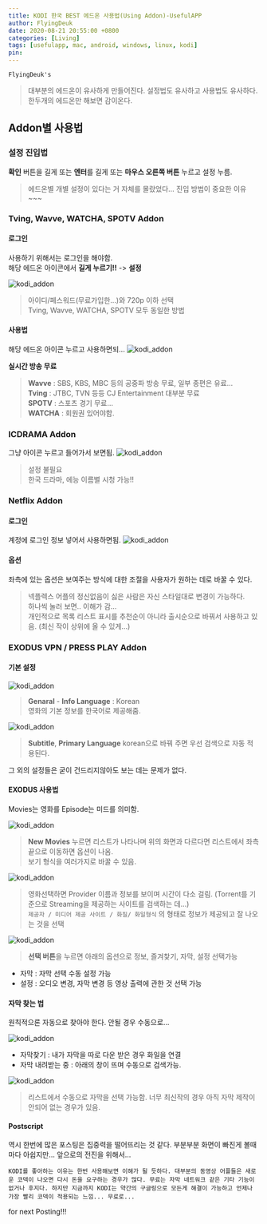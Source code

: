 ```yaml
---
title: KODI 한국 BEST 에드온 사용법(Using Addon)-UsefulAPP
author: FlyingDeuk
date: 2020-08-21 20:55:00 +0800
categories: [Living]
tags: [usefulapp, mac, android, windows, linux, kodi]
pin:
---
```


`FlyingDeuk's`
> 대부분의 에드온이 유사하게 만들어진다. 설정법도 유사하고 사용법도 유사하다. <br>
한두개의 에드온만 해보면 감이온다.


## Addon별 사용법

### 설정 진입법
**확인** 버튼을 길게 또는 **엔터**를 길게 또는 **마우스 오른쪽 버튼** 누르고 설정 누름.
>에드온별 개별 설정이 있다는 거 자체를 몰랐었다... 진입 방법이 중요한 이유~~~

### Tving, Wavve, WATCHA, SPOTV Addon
#### 로그인
사용하기 위해서는 로그인을 해야함. <br>
해당 에드온 아이콘에서 **길게 누르기!!** -> **설정**

![kodi_addon](/img/living/kodi/tving_set.jpg)
> 아이디/페스워드(무료가입한...)와 720p 이하 선택 <br>
Tving, Wavve, WATCHA, SPOTV 모두 동일한 방법

#### 사용법
해당 에드온 아이콘 누르고 사용하면되...
![kodi_addon](/img/living/kodi/kodi_tving1.jpg)

**실시간 방송 무료** <br>
> **Wavve** : SBS, KBS, MBC 등의 공중파 방송 무료, 일부 종편은 유료... <br>
**Tving** : JTBC, TVN 등등 CJ Entertainment 대부분 무료 <br>
**SPOTV** : 스포츠 경기 무료...  <br>
**WATCHA** : 회원권 있어야함.

### ICDRAMA Addon
그냥 아이콘 누르고 들어가서 보면됨.
![kodi_addon](/img/living/kodi/icdrama_set.jpg)
> 설정 불필요 <br>
한국 드라마, 에능 이름별 시청 가능!!

### Netflix Addon
#### 로그인
계정에 로그인 정보 넣어서 사용하면됨.
![kodi_addon](/img/living/kodi/netflix_set.jpg)

#### 옵션
좌측에 있는 옵션은 보여주는 방식에 대한 조절을 사용자가 원하는 데로 바꿀 수 있다.
>넥플렉스 어플의 정신없음이 싫은 사람은 자신 스타일대로 변경이 가능하다. <br>
하나씩 눌러 보면.. 이해가 감...<br>
개인적으로 목록 리스트 표시를 추천순이 아니라 출시순으로 바꿔서 사용하고 있음. (최신 작이 상위에 올 수 있게...)

### EXODUS VPN / PRESS PLAY Addon
#### 기본 설정
![kodi_addon](/img/living/kodi/kodi_exodus_st1.jpg)
>**Genaral** - **Info Language** : Korean <br>
영화의 기본 정보를 한국어로 제공해줌.

![kodi_addon](/img/living/kodi/kodi_exodus_st.jpg)
>**Subtitle**, **Primary Language** korean으로 바꿔 주면 우선 검색으로 자동 적용된다.

그 외의 설정들은 굳이 건드리지않아도 보는 데는 문제가 없다.

#### EXODUS 사용법
Movies는 영화를 Episode는 미드를 의미함.

![kodi_addon](/img/living/kodi/kodi_exodus3.jpg)

> **New Movies** 누르면 리스트가 나타나며 위의 화면과 다르다면 리스트에서 좌측 끝으로 이동하면 옵션이 나옴. <br>
보기 형식을 여러가지로 바꿀 수 있음.

![kodi_addon](/img/living/kodi/kodi_exodus2.jpg)
> 영화선택하면 Provider 이름과 정보를 보이며 시간이 다소 걸림. (Torrent를 기준으로 Streaming을 제공하는 사이트를 검색하는 데...) <br>
`제공자 / 미디어 제공 사이트 / 화질/ 화일형식` 의 형태로 정보가 제공되고 잘 나오는 것을 선택


![kodi_addon](/img/living/kodi/kodi_exodus1.jpg)
> **선택 버튼**을 누르면 아래의 옵션으로 정보, 즐겨찿기, 자막, 설정 선택가능
- 자막 : 자막 선택 수동 설정 가능
- 설정 : 오디오 변경, 자막 변경 등 영상 출력에 관한 것 선택 가능


#### 자막 찾는 법
원칙적으론 자동으로 찾아야 한다. 안될 경우 수동으로...

![kodi_addon](/img/living/kodi/kodi_subtitle2.jpg)
- 자막찾기 : 내가 자막을 따로 다운 받은 경우 화일을 연결
- 자막 내려받는 중 : 아래의 창이 뜨며 수동으로 검색가능.


![kodi_addon](/img/living/kodi/kodi_subtitle.jpg)
> 리스트에서 수동으로 자막을 선택 가능함. 너무 최신작의 경우 아직 자막 제작이 안되어 없는 경우가 있음.

#### Postscript
역시 한번에 많은 포스팅은 집중력을 떨어뜨리는 것 같다. 부분부분 화면이 빠진게 볼때마다 아쉽지만... 앞으로의 전진을 위해서... <br>

`KODI를 좋아하는 이유는 한번 사용해보면 이해가 될 듯하다. 대부분의 동영상 어플들은 새로운 코덱이 나오면 다시 돈을 요구하는 경우가 많다. 무료는 자막 네트워크 같은 기타 기능이 없거나 후지다. 하지만 지금까지 KODI는 약간의 구글링으로 모든게 해결이 가능하고 언제나 가장 빨리 코덱이 적용되는 느낌... 무료로...`

for next Posting!!!

